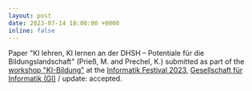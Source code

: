 ```yaml
---
layout: post
date: 2023-07-14 18:00:00 +0000
inline: false
---
```


Paper "KI lehren, KI lernen an der DHSH – Potentiale für die Bildungslandschaft" (Prieß, M. and Prechel, K.) submitted as part of the [workshop "KI-Bildung"](https://ki-bildung.github.io/2023/index.html) at the [Informatik Festival 2023](https://informatik2023.gi.de/registration_speaker.html), [Gesellschaft für Informatik (GI)](https://gi.de) / update: accepted.